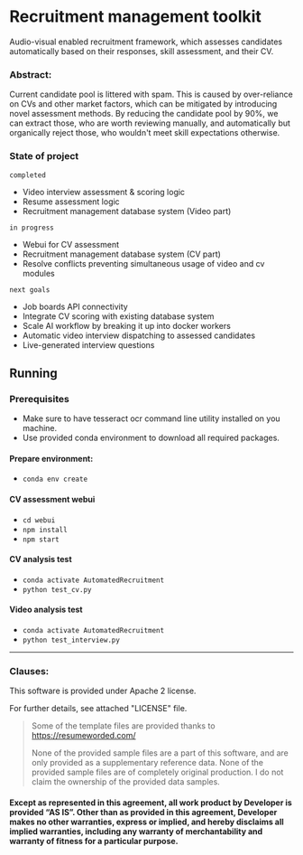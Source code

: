 # Recruitment management toolkit

Audio-visual enabled recruitment framework, which assesses candidates automatically based on their responses, skill assessment, and their CV.

### Abstract:

Current candidate pool is littered with spam.
This is caused by over-reliance on CVs and other market factors, which can be mitigated by introducing novel assessment methods.
By reducing the candidate pool by 90%, we can extract those, who are worth reviewing manually, and automatically but organically reject those, who wouldn't meet skill expectations otherwise.

### State of project

`completed`
- Video interview assessment & scoring logic
- Resume assessment logic
- Recruitment management database system (Video part)

`in progress`
- Webui for CV assessment
- Recruitment management database system (CV part)
- Resolve conflicts preventing simultaneous usage of video and cv modules

`next goals`
- Job boards API connectivity
- Integrate CV scoring with existing database system
- Scale AI workflow by breaking it up into docker workers
- Automatic video interview dispatching to assessed candidates
- Live-generated interview questions

## Running

### Prerequisites

- Make sure to have tesseract ocr command line utility installed on you machine.
- Use provided conda environment to download all required packages.


#### Prepare environment:
- `conda env create`

#### CV assessment webui
- `cd webui`
- `npm install`
- `npm start`

#### CV analysis test
- `conda activate AutomatedRecruitment`
- `python test_cv.py`

#### Video analysis test
- `conda activate AutomatedRecruitment`
- `python test_interview.py`

---
### Clauses:

This software is provided under Apache 2 license.

For further details, see attached "LICENSE" file.

>Some of the template files are provided thanks to https://resumeworded.com/
>
>None of the provided sample files are a part of this software, 
>and are only provided as a supplementary reference data.
>None of the provided sample files are of completely original production.
>I do not claim the ownership of the provided data samples.

#### Except as represented in this agreement, all work product by Developer is provided ​“AS IS”. Other than as provided in this agreement, Developer makes no other warranties, express or implied, and hereby disclaims all implied warranties, including any warranty of merchantability and warranty of fitness for a particular purpose.